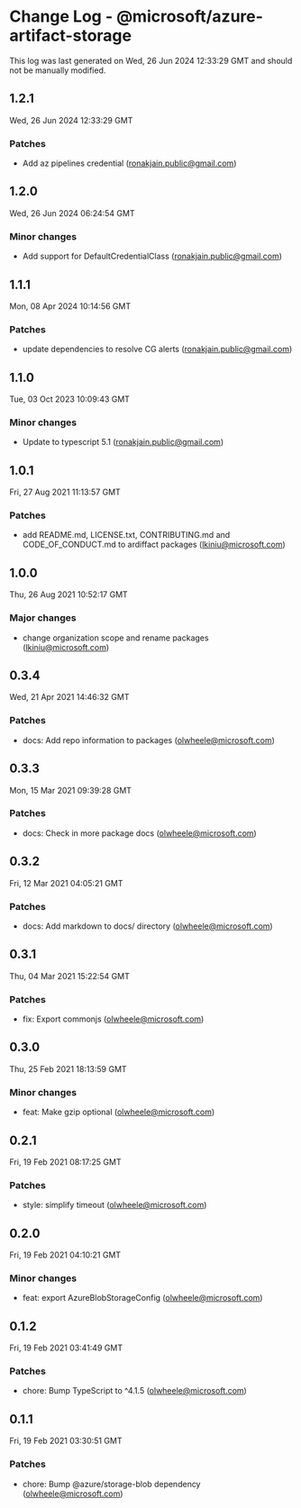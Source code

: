 # Change Log - @microsoft/azure-artifact-storage

This log was last generated on Wed, 26 Jun 2024 12:33:29 GMT and should not be manually modified.

<!-- Start content -->

## 1.2.1

Wed, 26 Jun 2024 12:33:29 GMT

### Patches

- Add az pipelines credential (ronakjain.public@gmail.com)

## 1.2.0

Wed, 26 Jun 2024 06:24:54 GMT

### Minor changes

- Add support for DefaultCredentialClass (ronakjain.public@gmail.com)

## 1.1.1

Mon, 08 Apr 2024 10:14:56 GMT

### Patches

- update dependencies to resolve CG alerts (ronakjain.public@gmail.com)

## 1.1.0

Tue, 03 Oct 2023 10:09:43 GMT

### Minor changes

- Update to typescript 5.1 (ronakjain.public@gmail.com)

## 1.0.1

Fri, 27 Aug 2021 11:13:57 GMT

### Patches

- add README.md, LICENSE.txt, CONTRIBUTING.md and CODE_OF_CONDUCT.md to ardiffact packages (lkiniu@microsoft.com)

## 1.0.0

Thu, 26 Aug 2021 10:52:17 GMT

### Major changes

- change organization scope and rename packages (lkiniu@microsoft.com)

## 0.3.4

Wed, 21 Apr 2021 14:46:32 GMT

### Patches

- docs: Add repo information to packages (olwheele@microsoft.com)

## 0.3.3

Mon, 15 Mar 2021 09:39:28 GMT

### Patches

- docs: Check in more package docs (olwheele@microsoft.com)

## 0.3.2

Fri, 12 Mar 2021 04:05:21 GMT

### Patches

- docs: Add markdown to docs/ directory (olwheele@microsoft.com)

## 0.3.1

Thu, 04 Mar 2021 15:22:54 GMT

### Patches

- fix: Export commonjs (olwheele@microsoft.com)

## 0.3.0

Thu, 25 Feb 2021 18:13:59 GMT

### Minor changes

- feat: Make gzip optional (olwheele@microsoft.com)

## 0.2.1

Fri, 19 Feb 2021 08:17:25 GMT

### Patches

- style: simplify timeout (olwheele@microsoft.com)

## 0.2.0

Fri, 19 Feb 2021 04:10:21 GMT

### Minor changes

- feat: export AzureBlobStorageConfig (olwheele@microsoft.com)

## 0.1.2

Fri, 19 Feb 2021 03:41:49 GMT

### Patches

- chore: Bump TypeScript to ^4.1.5 (olwheele@microsoft.com)

## 0.1.1

Fri, 19 Feb 2021 03:30:51 GMT

### Patches

- chore: Bump @azure/storage-blob dependency (olwheele@microsoft.com)
